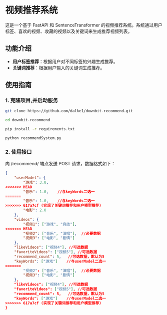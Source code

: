 # 视频推荐系统

这是一个基于 FastAPI 和 SentenceTransformer 的视频推荐系统。系统通过用户标签、喜欢的视频、收藏的视频以及关键词来生成推荐视频列表。

## 功能介绍

- **用户标签推荐**：根据用户对不同标签的兴趣生成推荐。
- **关键词推荐**：根据用户输入的关键词生成推荐。

## 使用指南

### 1. 克隆项目,并启动服务

```bash
git clone https://github.com/dalke1/downbit-recommend.git

cd downbit-recommend

pip install -r requirements.txt

python recommendSystem.py
```

### 2. 使用接口

向 /recommend/ 端点发送 POST 请求，数据格式如下：

```json
{
    "userModel": {
        "游戏": 3.0,
<<<<<<< HEAD
        "音乐": 1.0,    //与keyWords二选一
=======
        "音乐": 1.0,    //与keyWords二选一
>>>>>>> 617a7cf (实现了关键词推荐和用户模型推荐)
        "电影": 2.0
    },
    "videos": {
        "视频1": ["游戏", "竞技"],
<<<<<<< HEAD
        "视频2": ["音乐", "演唱"],  //必要数据
        "视频3": ["电影", "剧情"]
    },
    "likeVideos": ["视频4"], //可选数据
    "favoriteVideos": ["视频5"], //可选数据
    "recommend_count": 5,   //可选数据，默认为5
    "keyWords": ["游戏"]    //与userModel二选一
=======
        "视频2": ["音乐", "演唱"],  //必要数据
        "视频3": ["电影", "剧情"]
    },
    "likeVideos": ["视频4"], //可选数据
    "favoriteVideos": ["视频5"], //可选数据
    "recommend_count": 5,   //可选数据，默认为5
    "keyWords": ["游戏"]    //与userModel二选一
>>>>>>> 617a7cf (实现了关键词推荐和用户模型推荐)
}
```